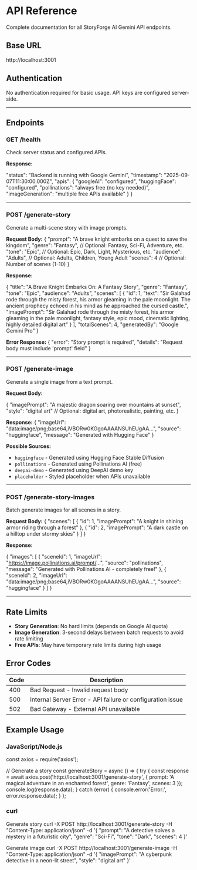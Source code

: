 # API Reference

Complete documentation for all StoryForge AI Gemini API endpoints.

## Base URL

http://localhost:3001


## Authentication

No authentication required for basic usage. API keys are configured server-side.

---

## Endpoints

### GET /health

Check server status and configured APIs.

**Response:**

"status": "Backend is running with Google Gemini",
"timestamp": "2025-09-07T11:30:00.000Z",
"apis": {
"googleAI": "configured",
"huggingFace": "configured",
"pollinations": "always free (no key needed)",
"imageGeneration": "multiple free APIs available"
}
}


---

### POST /generate-story

Generate a multi-scene story with image prompts.

**Request Body:**
{
"prompt": "A brave knight embarks on a quest to save the kingdom",
"genre": "Fantasy", // Optional: Fantasy, Sci-Fi, Adventure, etc.
"tone": "Epic", // Optional: Epic, Dark, Light, Mysterious, etc.
"audience": "Adults", // Optional: Adults, Children, Young Adult
"scenes": 4 // Optional: Number of scenes (1-10)
}


**Response:**

{
"title": "A Brave Knight Embarks On: A Fantasy Story",
"genre": "Fantasy",
"tone": "Epic",
"audience": "Adults",
"scenes": [
{
"id": 1,
"text": "Sir Galahad rode through the misty forest, his armor gleaming in the pale moonlight. The ancient prophecy echoed in his mind as he approached the cursed castle.",
"imagePrompt": "Sir Galahad rode through the misty forest, his armor gleaming in the pale moonlight, fantasy style, epic mood, cinematic lighting, highly detailed digital art"
}
],
"totalScenes": 4,
"generatedBy": "Google Gemini Pro"
}


**Error Response:**
{
"error": "Story prompt is required",
"details": "Request body must include 'prompt' field"
}


---

### POST /generate-image

Generate a single image from a text prompt.

**Request Body:**

{
"imagePrompt": "A majestic dragon soaring over mountains at sunset",
"style": "digital art" // Optional: digital art, photorealistic, painting, etc.
}

**Response:**
{
"imageUrl": "data:image/png;base64,iVBORw0KGgoAAAANSUhEUgAA...",
"source": "huggingface",
"message": "Generated with Hugging Face"
}

**Possible Sources:**
- `huggingface` - Generated using Hugging Face Stable Diffusion
- `pollinations` - Generated using Pollinations AI (free)
- `deepai-demo` - Generated using DeepAI demo key
- `placeholder` - Styled placeholder when APIs unavailable

---

### POST /generate-story-images

Batch generate images for all scenes in a story.

**Request Body:**
{
"scenes": [
{
"id": 1,
"imagePrompt": "A knight in shining armor riding through a forest"
},
{
"id": 2,
"imagePrompt": "A dark castle on a hilltop under stormy skies"
}
]
}

**Response:**

{
"images": [
{
"sceneId": 1,
"imageUrl": "https://image.pollinations.ai/prompt/...",
"source": "pollinations",
"message": "Generated with Pollinations AI - completely free!"
},
{
"sceneId": 2,
"imageUrl": "data:image/png;base64,iVBORw0KGgoAAAANSUhEUgAA...",
"source": "huggingface"
}
]
}

---

## Rate Limits

- **Story Generation**: No hard limits (depends on Google AI quota)
- **Image Generation**: 3-second delays between batch requests to avoid rate limiting
- **Free APIs**: May have temporary rate limits during high usage

## Error Codes

| Code | Description |
|------|-------------|
| 400  | Bad Request - Invalid request body |
| 500  | Internal Server Error - API failure or configuration issue |
| 502  | Bad Gateway - External API unavailable |

## Example Usage

### JavaScript/Node.js
const axios = require('axios');

// Generate a story
const generateStory = async () => {
try {
const response = await axios.post('http://localhost:3001/generate-story', {
prompt: 'A magical adventure in an enchanted forest',
genre: 'Fantasy',
scenes: 3
});
console.log(response.data);
} catch (error) {
console.error('Error:', error.response.data);
}
};

### curl
Generate story
curl -X POST http://localhost:3001/generate-story
-H "Content-Type: application/json"
-d '{
"prompt": "A detective solves a mystery in a futuristic city",
"genre": "Sci-Fi",
"tone": "Dark",
"scenes": 4
}'

Generate image
curl -X POST http://localhost:3001/generate-image
-H "Content-Type: application/json"
-d '{
"imagePrompt": "A cyberpunk detective in a neon-lit street",
"style": "digital art"
}'

